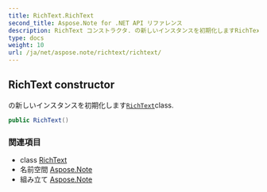 ```yaml
---
title: RichText.RichText
second_title: Aspose.Note for .NET API リファレンス
description: RichText コンストラクタ. の新しいインスタンスを初期化しますRichTextclass.
type: docs
weight: 10
url: /ja/net/aspose.note/richtext/richtext/
---
```

## RichText constructor

の新しいインスタンスを初期化します[`RichText`](../)class.

```csharp
public RichText()
```

### 関連項目

* class [RichText](../)
* 名前空間 [Aspose.Note](../../richtext/)
* 組み立て [Aspose.Note](../../../)


